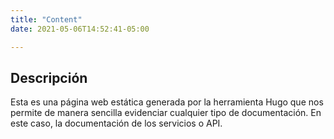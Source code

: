 ```yaml
---
title: "Content"
date: 2021-05-06T14:52:41-05:00

---
```


## Descripción

Esta es una página web estática generada por la herramienta Hugo que nos permite de manera sencilla evidenciar cualquier tipo de documentación. En este caso, la documentación de los servicios o API.